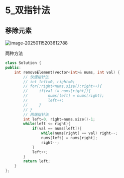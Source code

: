 # 5_双指针法

## 移除元素

![image-20250115203612788](C:\Users\季白木\AppData\Roaming\Typora\typora-user-images\image-20250115203612788.png)

两种方法

```cpp
class Solution {
public:
    int removeElement(vector<int>& nums, int val) {
        // 快慢指针法
        // int left=0, right=0;
        // for(;right<nums.size();right++){
        //     if(val != nums[right]){
        //         nums[left] = nums[right];
        //         left++;
        //     }
        // }
        // 两端指针法
        int left=0, right=nums.size()-1;
        while(left <= right){
            if(val == nums[left]){
                while(nums[right] == val) right--;
                nums[left] = nums[right];
                right--;
            }
            left++;
        }
        return left;
    }
};
```

